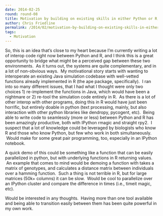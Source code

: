 ```yaml
---
date: 2014-02-25
round: round-08
title: Motivation by building on existing skills in either Python or R, but not both
author: Chris Friedline
permalink: /2014/02/motivation-by-building-on-existing-skills-in-either-python-or-r-but-not-both/
tags:
  - Motivation
---
```

So, this is an idea that&#8217;s close to my heart because I&#8217;m currently writing a lot of interop code right now between Python and R, and I think this is a great opportunity to bridge what might be a perceived gap between these two environments.  As it turns out, the systems are quite complementary, and in a lot of non-obvious ways.  My motivational story starts with wanting to interoperate an existing Java simulation codebase with well-vetted functions already implemented in R (the ape package, specifically).  I ran into so many different issues, that I had what I thought were only two choices 1) re-implement the functions in Java, which would have been a nightmare or 2) re-tool the simulation code entirely in R.  As there is a lot of other interop with other programs, doing this in R would have just been horrific, but entirely doable in python (text processing, mainly, but also interaction with other python libraries like dendropy, pycogent, etc).  Being able to write code to seamlessly (more or less) between Python and R has been amazingly productive, both with IPython rmagic and straight rpy2.  I suspect that a lot of knowledge could be leveraged by biologists who know R and those who know Python, but few who work in both simultaneously.  Would make for some great pair programming, too, especially in an IPython notebook.

A quick demo of this could be something like a function that can be easily parallelized in python, but with underlying functions in R returning values.  An example that comes to mind would be demoing a function with takes a matrix of genotypes, and calculates a distance matrix between individuals over a hamming function.  Such a thing is not terrible in R, but for large matrices (50k+ columns) it can be slow.  Would be cool to parallelize over an IPython cluster and compare the difference in times (i.e., timeit magic, etc).

Would be interested in any thoughts.  Having more than one tool available and being able to transition easily between them has been quite powerful in my own work.
